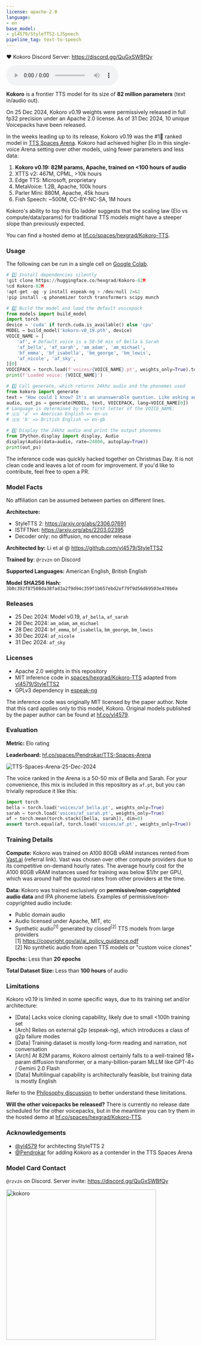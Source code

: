 ```yaml
---
license: apache-2.0
language:
- en
base_model:
- yl4579/StyleTTS2-LJSpeech
pipeline_tag: text-to-speech
---
```

❤️ Kokoro Discord Server: https://discord.gg/QuGxSWBfQy

<audio controls><source src="https://huggingface.co/hexgrad/Kokoro-82M/resolve/main/demo/HEARME.wav" type="audio/wav"></audio>

**Kokoro** is a frontier TTS model for its size of **82 million parameters** (text in/audio out).

On 25 Dec 2024, Kokoro v0.19 weights were permissively released in full fp32 precision under an Apache 2.0 license. As of 31 Dec 2024, 10 unique Voicepacks have been released.

In the weeks leading up to its release, Kokoro v0.19 was the #1🥇 ranked model in [TTS Spaces Arena](https://huggingface.co/hexgrad/Kokoro-82M#evaluation). Kokoro had achieved higher Elo in this single-voice Arena setting over other models, using fewer parameters and less data:
1. **Kokoro v0.19: 82M params, Apache, trained on <100 hours of audio**
2. XTTS v2: 467M, CPML, >10k hours
3. Edge TTS: Microsoft, proprietary
4. MetaVoice: 1.2B, Apache, 100k hours
5. Parler Mini: 880M, Apache, 45k hours
6. Fish Speech: ~500M, CC-BY-NC-SA, 1M hours

Kokoro's ability to top this Elo ladder suggests that the scaling law (Elo vs compute/data/params) for traditional TTS models might have a steeper slope than previously expected.

You can find a hosted demo at [hf.co/spaces/hexgrad/Kokoro-TTS](https://huggingface.co/spaces/hexgrad/Kokoro-TTS).

### Usage

The following can be run in a single cell on [Google Colab](https://colab.research.google.com/).
```py
# 1️⃣ Install dependencies silently
!git clone https://huggingface.co/hexgrad/Kokoro-82M
%cd Kokoro-82M
!apt-get -qq -y install espeak-ng > /dev/null 2>&1
!pip install -q phonemizer torch transformers scipy munch

# 2️⃣ Build the model and load the default voicepack
from models import build_model
import torch
device = 'cuda' if torch.cuda.is_available() else 'cpu'
MODEL = build_model('kokoro-v0_19.pth', device)
VOICE_NAME = [
    'af', # Default voice is a 50-50 mix of Bella & Sarah
    'af_bella', 'af_sarah', 'am_adam', 'am_michael',
    'bf_emma', 'bf_isabella', 'bm_george', 'bm_lewis',
    'af_nicole', 'af_sky',
][0]
VOICEPACK = torch.load(f'voices/{VOICE_NAME}.pt', weights_only=True).to(device)
print(f'Loaded voice: {VOICE_NAME}')

# 3️⃣ Call generate, which returns 24khz audio and the phonemes used
from kokoro import generate
text = "How could I know? It's an unanswerable question. Like asking an unborn child if they'll lead a good life. They haven't even been born."
audio, out_ps = generate(MODEL, text, VOICEPACK, lang=VOICE_NAME[0])
# Language is determined by the first letter of the VOICE_NAME:
# 🇺🇸 'a' => American English => en-us
# 🇬🇧 'b' => British English => en-gb

# 4️⃣ Display the 24khz audio and print the output phonemes
from IPython.display import display, Audio
display(Audio(data=audio, rate=24000, autoplay=True))
print(out_ps)
```
The inference code was quickly hacked together on Christmas Day. It is not clean code and leaves a lot of room for improvement. If you'd like to contribute, feel free to open a PR.

### Model Facts

No affiliation can be assumed between parties on different lines.

**Architecture:**
- StyleTTS 2: https://arxiv.org/abs/2306.07691
- ISTFTNet: https://arxiv.org/abs/2203.02395
- Decoder only: no diffusion, no encoder release

**Architected by:** Li et al @ https://github.com/yl4579/StyleTTS2

**Trained by**: `@rzvzn` on Discord

**Supported Languages:** American English, British English

**Model SHA256 Hash:** `3b0c392f87508da38fad3a2f9d94c359f1b657ebd2ef79f9d56d69503e470b0a`

### Releases
- 25 Dec 2024: Model v0.19, `af_bella`, `af_sarah`
- 26 Dec 2024: `am_adam`, `am_michael`
- 28 Dec 2024: `bf_emma`, `bf_isabella`, `bm_george`, `bm_lewis`
- 30 Dec 2024: `af_nicole`
- 31 Dec 2024: `af_sky`

### Licenses
- Apache 2.0 weights in this repository
- MIT inference code in [spaces/hexgrad/Kokoro-TTS](https://huggingface.co/spaces/hexgrad/Kokoro-TTS) adapted from [yl4579/StyleTTS2](https://github.com/yl4579/StyleTTS2)
- GPLv3 dependency in [espeak-ng](https://github.com/espeak-ng/espeak-ng)

The inference code was originally MIT licensed by the paper author. Note that this card applies only to this model, Kokoro. Original models published by the paper author can be found at [hf.co/yl4579](https://huggingface.co/yl4579).

### Evaluation

**Metric:** Elo rating

**Leaderboard:** [hf.co/spaces/Pendrokar/TTS-Spaces-Arena](https://huggingface.co/spaces/Pendrokar/TTS-Spaces-Arena)

![TTS-Spaces-Arena-25-Dec-2024](demo/TTS-Spaces-Arena-25-Dec-2024.png)

The voice ranked in the Arena is a 50-50 mix of Bella and Sarah. For your convenience, this mix is included in this repository as `af.pt`, but you can trivially reproduce it like this:

```py
import torch
bella = torch.load('voices/af_bella.pt', weights_only=True)
sarah = torch.load('voices/af_sarah.pt', weights_only=True)
af = torch.mean(torch.stack([bella, sarah]), dim=0)
assert torch.equal(af, torch.load('voices/af.pt', weights_only=True))
```

### Training Details

**Compute:** Kokoro was trained on A100 80GB vRAM instances rented from [Vast.ai](https://cloud.vast.ai/?ref_id=79907) (referral link). Vast was chosen over other compute providers due to its competitive on-demand hourly rates. The average hourly cost for the A100 80GB vRAM instances used for training was below $1/hr per GPU, which was around half the quoted rates from other providers at the time.

**Data:** Kokoro was trained exclusively on **permissive/non-copyrighted audio data** and IPA phoneme labels. Examples of permissive/non-copyrighted audio include:
- Public domain audio
- Audio licensed under Apache, MIT, etc
- Synthetic audio<sup>[1]</sup> generated by closed<sup>[2]</sup> TTS models from large providers<br/>
[1] https://copyright.gov/ai/ai_policy_guidance.pdf<br/>
[2] No synthetic audio from open TTS models or "custom voice clones"

**Epochs:** Less than **20 epochs**

**Total Dataset Size:** Less than **100 hours** of audio

### Limitations

Kokoro v0.19 is limited in some specific ways, due to its training set and/or architecture:
- [Data] Lacks voice cloning capability, likely due to small <100h training set
- [Arch] Relies on external g2p (espeak-ng), which introduces a class of g2p failure modes
- [Data] Training dataset is mostly long-form reading and narration, not conversation
- [Arch] At 82M params, Kokoro almost certainly falls to a well-trained 1B+ param diffusion transformer, or a many-billion-param MLLM like GPT-4o / Gemini 2.0 Flash
- [Data] Multilingual capability is architecturally feasible, but training data is mostly English

Refer to the [Philosophy discussion](https://huggingface.co/hexgrad/Kokoro-82M/discussions/5) to better understand these limitations.

**Will the other voicepacks be released?** There is currently no release date scheduled for the other voicepacks, but in the meantime you can try them in the hosted demo at [hf.co/spaces/hexgrad/Kokoro-TTS](https://huggingface.co/spaces/hexgrad/Kokoro-TTS).

### Acknowledgements
- [@yl4579](https://huggingface.co/yl4579) for architecting StyleTTS 2
- [@Pendrokar](https://huggingface.co/Pendrokar) for adding Kokoro as a contender in the TTS Spaces Arena

### Model Card Contact

`@rzvzn` on Discord. Server invite: https://discord.gg/QuGxSWBfQy

<img src="https://static0.gamerantimages.com/wordpress/wp-content/uploads/2024/08/terminator-zero-41-1.jpg" width="400" alt="kokoro" />